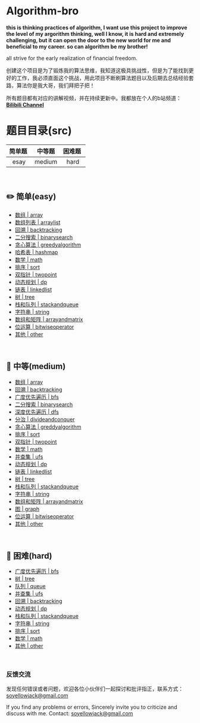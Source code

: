 # Algorithm-bro
**this is thinking practices of algorithm, I want use this project to improve the level of my argorithm thinking, well I know, it is hard and extremely challenging, but it can open the door to the new world for me and beneficial to my career. so can algorithm be my brother!**

all strive for the early realization of financial freedom.

创建这个项目是为了锻炼我的算法思维，我知道这极具挑战性，但是为了能找到更好的工作，我必须直面这个挑战，用此项目不断刷算法题目以及后期去总结经验套路，算法你是我大哥，我们拜把子把！

所有题目都有对应的讲解视频，并在持续更新中。我都放在个人的b站频道：  **<a href="https://space.bilibili.com/299633080/channel/detail?cid=174200">Bilibili Channel</a>**

# 题目目录(src)

| 简单题&nbsp; | 中等题 | 困难题&nbsp;|
| :----: | :----: | :---: |
| esay | medium | hard |

<br>

## :pencil2: 简单(easy)

- [数组 | array](https://github.com/h03147/Algorithm-bro/tree/main/leetcodetest/src/part_1/easy/array)
- [数组列表 | arraylist](https://github.com/h03147/Algorithm-bro/tree/main/leetcodetest/src/part_1/easy/arraylist)
- [回溯 | backtracking](https://github.com/h03147/Algorithm-bro/tree/main/leetcodetest/src/part_1/easy/backtracking)
- [二分搜索 | binarysearch](https://github.com/h03147/Algorithm-bro/tree/main/leetcodetest/src/part_1/easy/binarysearch)
- [贪心算法 | greedyalgorithm](https://github.com/h03147/Algorithm-bro/tree/main/leetcodetest/src/part_1/easy/greedyalgorithm)
- [哈希表 | hashmap](https://github.com/h03147/Algorithm-bro/tree/main/leetcodetest/src/part_1/easy/hashmap)
- [数学 | math](https://github.com/h03147/Algorithm-bro/tree/main/leetcodetest/src/part_1/easy/math)
- [排序 | sort](https://github.com/h03147/Algorithm-bro/tree/main/leetcodetest/src/part_1/easy/sort)
- [双指针 | twopoint](https://github.com/h03147/Algorithm-bro/tree/main/leetcodetest/src/part_1/easy/twopoint)
- [动态规划 | dp](https://github.com/h03147/Algorithm-bro/tree/main/leetcodetest/src/part_1/easy/dp)
- [链表 | linkedlist](https://github.com/h03147/Algorithm-bro/tree/main/leetcodetest/src/part_1/easy/linkedlist)
- [树 | tree](https://github.com/h03147/Algorithm-bro/tree/main/leetcodetest/src/part_1/easy/tree)
- [栈和队列 | stackandqueue](https://github.com/h03147/Algorithm-bro/tree/main/leetcodetest/src/part_1/easy/stackandqueue)
- [字符串 | string](https://github.com/h03147/Algorithm-bro/tree/main/leetcodetest/src/part_1/easy/string)
- [数组和矩阵 | arrayandmatrix](https://github.com/h03147/Algorithm-bro/tree/main/leetcodetest/src/part_1/easy/arrayandmatrix)
- [位运算 | bitwiseoperator](https://github.com/h03147/Algorithm-bro/tree/main/leetcodetest/src/part_1/easy/bitwiseoperator)
- [其他 | other](https://github.com/h03147/Algorithm-bro/tree/main/leetcodetest/src/part_1/easy/other)

<br>

## :memo: 中等(medium)

- [数组 | array](https://github.com/h03147/Algorithm-bro/tree/main/leetcodetest/src/part_1/medium/array)
- [回溯 | backtracking](https://github.com/h03147/Algorithm-bro/tree/main/leetcodetest/src/part_1/medium/backtracking)
- [广度优先遍历 | bfs](https://github.com/h03147/Algorithm-bro/tree/main/leetcodetest/src/part_1/medium/bfs)
- [二分搜索 | binarysearch](https://github.com/h03147/Algorithm-bro/tree/main/leetcodetest/src/part_1/medium/binarysearch)
- [深度优先遍历 | dfs](https://github.com/h03147/Algorithm-bro/tree/main/leetcodetest/src/part_1/medium/dfs)
- [分治 | divideandconquer](https://github.com/h03147/Algorithm-bro/tree/main/leetcodetest/src/part_1/medium/divideandconquer)
- [贪心算法 | greddyalgorithm](https://github.com/h03147/Algorithm-bro/tree/main/leetcodetest/src/part_1/medium/greedyalgorithm)
- [排序 | sort](https://github.com/h03147/Algorithm-bro/tree/main/leetcodetest/src/part_1/medium/sort)
- [双指针 | twopoint](https://github.com/h03147/Algorithm-bro/tree/main/leetcodetest/src/part_1/medium/twopoint)
- [数学 | math](https://github.com/h03147/Algorithm-bro/tree/main/leetcodetest/src/part_1/medium/math)
- [并查集 | ufs](https://github.com/h03147/Algorithm-bro/tree/main/leetcodetest/src/part_1/medium/ufs)
- [动态规划 | dp](https://github.com/h03147/Algorithm-bro/tree/main/leetcodetest/src/part_1/medium/dp)
- [链表 | linkedlist](https://github.com/h03147/Algorithm-bro/tree/main/leetcodetest/src/part_1/medium/linkedlist)
- [树 | tree](https://github.com/h03147/Algorithm-bro/tree/main/leetcodetest/src/part_1/medium/tree)
- [栈和队列 | stackandqueue](https://github.com/h03147/Algorithm-bro/tree/main/leetcodetest/src/part_1/medium/stackandqueue)
- [字符串 | string](https://github.com/h03147/Algorithm-bro/tree/main/leetcodetest/src/part_1/medium/string)
- [数组和矩阵 | arrayandmatrix](https://github.com/h03147/Algorithm-bro/tree/main/leetcodetest/src/part_1/medium/arrayandmatrix)
- [图 | graph](https://github.com/h03147/Algorithm-bro/tree/main/leetcodetest/src/part_1/medium/graph)
- [位运算 | bitwiseoperator](https://github.com/h03147/Algorithm-bro/tree/main/leetcodetest/src/part_1/medium/bitwiseoperator)
- [其他 | other](https://github.com/h03147/Algorithm-bro/tree/main/leetcodetest/src/part_1/medium/other)

<br>

## :watermelon: 困难(hard) 

- [广度优先遍历 | bfs](https://github.com/h03147/Algorithm-bro/tree/main/leetcodetest/src/part_1/hard/bfs)
- [树 | tree](https://github.com/h03147/Algorithm-bro/tree/main/leetcodetest/src/part_1/hard/tree)
- [队列 | queue](https://github.com/h03147/Algorithm-bro/tree/main/leetcodetest/src/part_1/hard/queue)
- [并查集 | ufs](https://github.com/h03147/Algorithm-bro/tree/main/leetcodetest/src/part_1/hard/ufs)
- [回溯 | backtracking](https://github.com/h03147/Algorithm-bro/tree/main/leetcodetest/src/part_1/hard/backtracking)
- [动态规划 | dp](https://github.com/h03147/Algorithm-bro/tree/main/leetcodetest/src/part_1/hard/dp)
- [栈和队列 | stackandqueue](https://github.com/h03147/Algorithm-bro/tree/main/leetcodetest/src/part_1/hard/stackandqueue)
- [字符串 | string](https://github.com/h03147/Algorithm-bro/tree/main/leetcodetest/src/part_1/hard/string)
- [排序 | sort](https://github.com/h03147/Algorithm-bro/tree/main/leetcodetest/src/part_1/hard/sort)
- [数学 | math](https://github.com/h03147/Algorithm-bro/tree/main/leetcodetest/src/part_1/hard/math)
- [其他 | other](https://github.com/h03147/Algorithm-bro/tree/main/leetcodetest/src/part_1/hard/other)

<br>

### 反馈交流

发现任何错误或者问题，欢迎各位小伙伴们一起探讨和批评指正，联系方式：soyellowjack@gmail.com

If you find any problems or errors, Sincerely invite you to criticize and discuss with me. Contact: soyellowjack@gmail.com
